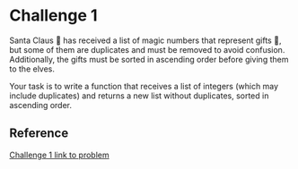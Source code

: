
# Challenge 1

Santa Claus 🎅 has received a list of magic numbers that represent gifts 🎁, but some of them are duplicates and must be removed to avoid confusion. Additionally, the gifts must be sorted in ascending order before giving them to the elves.

Your task is to write a function that receives a list of integers (which may include duplicates) and returns a new list without duplicates, sorted in ascending order.

## Reference
[Challenge 1 link to problem](https://adventjs.dev/challenges/2024/1)